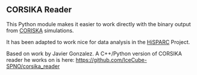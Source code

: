 CORSIKA Reader
--------------

This Python module makes it easier to work directly with the binary
output from [CORISKA](https://www.ikp.kit.edu/corsika/) simulations.

It has been adapted to work nice for data analysis in the
[HiSPARC](https://www.hisparc.nl/) Project.

Based on work by Javier Gonzalez.
A C++/Python version of CORSIKA reader he works on is here:
https://github.com/IceCube-SPNO/corsika_reader
